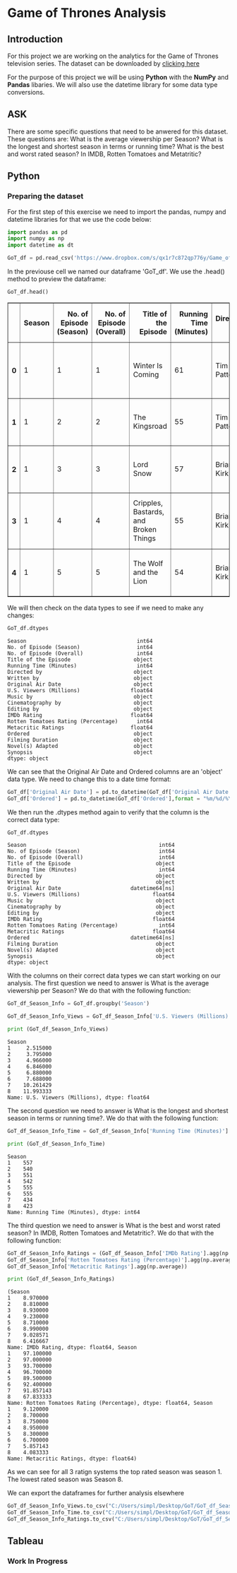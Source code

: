 # Game of Thrones Analysis


## Introduction

For this project we are working on the analytics for the Game of Thrones television series. The dataset can be downloaded by 
[clicking here](https://www.kaggle.com/datasets/iamsouravbanerjee/game-of-thrones-dataset)

For the purpose of this project we will be using **Python** with the **NumPy** and **Pandas** libaries. We will also use the datetime library for some data type conversions.

## ASK


There are some specific questions that need to be anwered for this dataset. These questions are:
What is the average viewership per Season? 
What is the longest and shortest season in terms or running time?
What is the best and worst rated season? In IMDB, Rotten Tomatoes and Metatritic?

## Python
### Preparing the dataset

For the first step of this exercise we need to import the pandas, numpy and datetime libraries for that we use the code below:


```python
import pandas as pd
import numpy as np
import datetime as dt
```


```python
GoT_df = pd.read_csv('https://www.dropbox.com/s/qx1r7c872qp776y/Game_of_Thrones.csv?dl=1')
```

In the previouse cell we named our dataframe 'GoT_df'. We use the .head() method to preview the dataframe:


```python
GoT_df.head()
```

<table border="1" class="dataframe">
  <thead>
    <tr style="text-align: right;">
      <th></th>
      <th>Season</th>
      <th>No. of Episode (Season)</th>
      <th>No. of Episode (Overall)</th>
      <th>Title of the Episode</th>
      <th>Running Time (Minutes)</th>
      <th>Directed by</th>
      <th>Written by</th>
      <th>Original Air Date</th>
      <th>U.S. Viewers (Millions)</th>
      <th>Music by</th>
      <th>Cinematography by</th>
      <th>Editing by</th>
      <th>IMDb Rating</th>
      <th>Rotten Tomatoes Rating (Percentage)</th>
      <th>Metacritic Ratings</th>
      <th>Ordered</th>
      <th>Filming Duration</th>
      <th>Novel(s) Adapted</th>
      <th>Synopsis</th>
    </tr>
  </thead>
  <tbody>
    <tr>
      <th>0</th>
      <td>1</td>
      <td>1</td>
      <td>1</td>
      <td>Winter Is Coming</td>
      <td>61</td>
      <td>Tim Van Patten</td>
      <td>David Benioff, D. B. Weiss</td>
      <td>4/17/2011</td>
      <td>2.22</td>
      <td>Ramin Djawadi</td>
      <td>Alik Sakharov</td>
      <td>Oral Norrie Ottey</td>
      <td>8.9</td>
      <td>100</td>
      <td>9.1</td>
      <td>3/2/2010</td>
      <td>Second half of 2010</td>
      <td>A Game of Thrones</td>
      <td>North of the Seven Kingdoms of Westeros, Night...</td>
    </tr>
    <tr>
      <th>1</th>
      <td>1</td>
      <td>2</td>
      <td>2</td>
      <td>The Kingsroad</td>
      <td>55</td>
      <td>Tim Van Patten</td>
      <td>David Benioff, D. B. Weiss</td>
      <td>4/24/2011</td>
      <td>2.20</td>
      <td>Ramin Djawadi</td>
      <td>Alik Sakharov</td>
      <td>Oral Norrie Ottey</td>
      <td>8.6</td>
      <td>100</td>
      <td>8.9</td>
      <td>3/2/2010</td>
      <td>Second half of 2010</td>
      <td>A Game of Thrones</td>
      <td>Ned, the new Hand of the King, travels to King...</td>
    </tr>
    <tr>
      <th>2</th>
      <td>1</td>
      <td>3</td>
      <td>3</td>
      <td>Lord Snow</td>
      <td>57</td>
      <td>Brian Kirk</td>
      <td>David Benioff, D. B. Weiss</td>
      <td>5/1/2011</td>
      <td>2.44</td>
      <td>Ramin Djawadi</td>
      <td>Marco Pontecorvo</td>
      <td>Frances Parker</td>
      <td>8.5</td>
      <td>81</td>
      <td>8.7</td>
      <td>3/2/2010</td>
      <td>Second half of 2010</td>
      <td>A Game of Thrones</td>
      <td>Ned attends the King's Small Council and learn...</td>
    </tr>
    <tr>
      <th>3</th>
      <td>1</td>
      <td>4</td>
      <td>4</td>
      <td>Cripples, Bastards, and Broken Things</td>
      <td>55</td>
      <td>Brian Kirk</td>
      <td>Bryan Cogman</td>
      <td>5/8/2011</td>
      <td>2.45</td>
      <td>Ramin Djawadi</td>
      <td>Marco Pontecorvo</td>
      <td>Frances Parker</td>
      <td>8.6</td>
      <td>100</td>
      <td>9.1</td>
      <td>3/2/2010</td>
      <td>Second half of 2010</td>
      <td>A Game of Thrones</td>
      <td>While returning to King's Landing, Tyrion stop...</td>
    </tr>
    <tr>
      <th>4</th>
      <td>1</td>
      <td>5</td>
      <td>5</td>
      <td>The Wolf and the Lion</td>
      <td>54</td>
      <td>Brian Kirk</td>
      <td>David Benioff, D. B. Weiss</td>
      <td>5/15/2011</td>
      <td>2.58</td>
      <td>Ramin Djawadi</td>
      <td>Marco Pontecorvo</td>
      <td>Frances Parker</td>
      <td>9.0</td>
      <td>95</td>
      <td>9.0</td>
      <td>3/2/2010</td>
      <td>Second half of 2010</td>
      <td>A Game of Thrones</td>
      <td>King Robert's eunuch spy, Varys, has uncovered...</td>
    </tr>
  </tbody>
</table>
</div>



We will then check on the data types to see if we need to make any changes:


```python
GoT_df.dtypes
```




    Season                                   int64
    No. of Episode (Season)                  int64
    No. of Episode (Overall)                 int64
    Title of the Episode                    object
    Running Time (Minutes)                   int64
    Directed by                             object
    Written by                              object
    Original Air Date                       object
    U.S. Viewers (Millions)                float64
    Music by                                object
    Cinematography by                       object
    Editing by                              object
    IMDb Rating                            float64
    Rotten Tomatoes Rating (Percentage)      int64
    Metacritic Ratings                     float64
    Ordered                                 object
    Filming Duration                        object
    Novel(s) Adapted                        object
    Synopsis                                object
    dtype: object



We can see that the Original Air Date and Ordered columns are an 'object' data type. We need to change this to a date time format:


```python
GoT_df['Original Air Date'] = pd.to_datetime(GoT_df['Original Air Date'],format = "%m/%d/%Y")
GoT_df['Ordered'] = pd.to_datetime(GoT_df['Ordered'],format = "%m/%d/%Y")
```

We then run the .dtypes method again to verify that the column is the correct data type:


```python
GoT_df.dtypes
```




    Season                                          int64
    No. of Episode (Season)                         int64
    No. of Episode (Overall)                        int64
    Title of the Episode                           object
    Running Time (Minutes)                          int64
    Directed by                                    object
    Written by                                     object
    Original Air Date                      datetime64[ns]
    U.S. Viewers (Millions)                       float64
    Music by                                       object
    Cinematography by                              object
    Editing by                                     object
    IMDb Rating                                   float64
    Rotten Tomatoes Rating (Percentage)             int64
    Metacritic Ratings                            float64
    Ordered                                datetime64[ns]
    Filming Duration                               object
    Novel(s) Adapted                               object
    Synopsis                                       object
    dtype: object



With the columns on their correct data types we can start working on our analysis. The first question we need to answer is What is the average viewership per Season? We do that with the following function:


```python
GoT_df_Season_Info = GoT_df.groupby('Season')

GoT_df_Season_Info_Views = GoT_df_Season_Info['U.S. Viewers (Millions)'].agg(np.average)

print (GoT_df_Season_Info_Views)
```

    Season
    1     2.515000
    2     3.795000
    3     4.966000
    4     6.846000
    5     6.880000
    6     7.688000
    7    10.261429
    8    11.993333
    Name: U.S. Viewers (Millions), dtype: float64
    

The second question we need to answer is What is the longest and shortest season in terms or running time?. We do that with the following function:


```python
GoT_df_Season_Info_Time = GoT_df_Season_Info['Running Time (Minutes)'].agg(np.sum)

print (GoT_df_Season_Info_Time)
```

    Season
    1    557
    2    540
    3    551
    4    542
    5    555
    6    555
    7    434
    8    423
    Name: Running Time (Minutes), dtype: int64
    

The third question we need to answer is What is the best and worst rated season? In IMDB, Rotten Tomatoes and Metatritic?. We do that with the following function:


```python
GoT_df_Season_Info_Ratings = (GoT_df_Season_Info['IMDb Rating'].agg(np.average), 
GoT_df_Season_Info['Rotten Tomatoes Rating (Percentage)'].agg(np.average), 
GoT_df_Season_Info['Metacritic Ratings'].agg(np.average))

print (GoT_df_Season_Info_Ratings)
```

    (Season
    1    8.970000
    2    8.810000
    3    8.930000
    4    9.230000
    5    8.710000
    6    8.990000
    7    9.028571
    8    6.416667
    Name: IMDb Rating, dtype: float64, Season
    1    97.100000
    2    97.000000
    3    93.700000
    4    96.700000
    5    89.500000
    6    92.400000
    7    91.857143
    8    67.833333
    Name: Rotten Tomatoes Rating (Percentage), dtype: float64, Season
    1    9.120000
    2    8.700000
    3    8.750000
    4    8.950000
    5    8.300000
    6    6.700000
    7    5.857143
    8    4.083333
    Name: Metacritic Ratings, dtype: float64)
    

As we can see for all 3 ratign systems the top rated season was season 1. The lowest rated season was Season 8.

We can export the dataframes for further analysis elsewhere


```python
GoT_df_Season_Info_Views.to_csv("C:/Users/simpl/Desktop/GoT/GoT_df_Season_Info_Views.csv")
GoT_df_Season_Info_Time.to_csv("C:/Users/simpl/Desktop/GoT/GoT_df_Season_Info_Time.csv")
GoT_df_Season_Info_Ratings.to_csv("C:/Users/simpl/Desktop/GoT/GoT_df_Season_Info_Ratings.csv")
```

## Tableau
### Work In Progress
